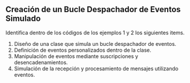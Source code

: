 ## Creación de un Bucle Despachador de Eventos Simulado

Identifica dentro de los códigos de los ejemplos 1 y 2 los siguientes items.
1. Diseño de una clase que simula un bucle despachador de eventos.
2. Definición de eventos personalizados dentro de la clase.
3. Manipulación de eventos mediante suscripciones y desencadenamientos.
4. Simulación de la recepción y procesamiento de mensajes utilizando eventos.
